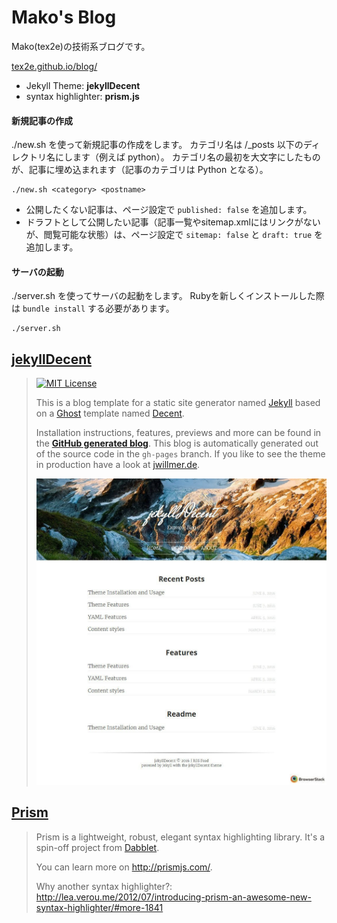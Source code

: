 # Mako's Blog

Mako(tex2e)の技術系ブログです。

[tex2e.github.io/blog/](https://tex2e.github.io/blog/)

- Jekyll Theme: **jekyllDecent**
- syntax highlighter: **prism.js**

#### 新規記事の作成

./new.sh を使って新規記事の作成をします。
カテゴリ名は /_posts 以下のディレクトリ名にします（例えば python）。
カテゴリ名の最初を大文字にしたものが、記事に埋め込まれます（記事のカテゴリは Python となる）。

```
./new.sh <category> <postname>
```

- 公開したくない記事は、ページ設定で `published: false` を追加します。
- ドラフトとして公開したい記事（記事一覧やsitemap.xmlにはリンクがないが、閲覧可能な状態）は、ページ設定で `sitemap: false` と `draft: true` を追加します。

#### サーバの起動

./server.sh を使ってサーバの起動をします。
Rubyを新しくインストールした際は `bundle install` する必要があります。

```
./server.sh
```




## [jekyllDecent](https://github.com/jwillmer/jekyllDecent)

> [![MIT License](https://img.shields.io/badge/license-MIT-green.svg)](#license)
>
> This is a blog template for a static site generator named [Jekyll](https://jekyllrb.com/docs/home/)
> based on a [Ghost](https://ghost.org) template named [Decent](https://github.com/serenader2014/decent).
>
> Installation instructions, features, previews and more can be found in the
> **[GitHub generated blog](http://jwillmer.github.io/jekyllDecent)**.
> This blog is automatically generated out of the source code in the `gh-pages` branch.
> If you like to see the theme in production have a look at [jwillmer.de](http://jwillmer.de).
>
> [![](./media/img/2016-06-08-Readme-front-page-previewe.jpg)](http://jwillmer.github.io/jekyllDecent)

## [Prism](http://prismjs.com/)

> Prism is a lightweight, robust, elegant syntax highlighting library.
> It's a spin-off project from [Dabblet](http://dabblet.com/).
>
> You can learn more on http://prismjs.com/.
>
> Why another syntax highlighter?:
> http://lea.verou.me/2012/07/introducing-prism-an-awesome-new-syntax-highlighter/#more-1841
